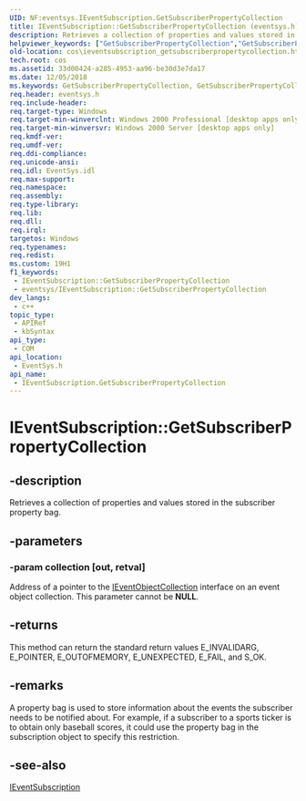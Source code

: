 ```yaml
---
UID: NF:eventsys.IEventSubscription.GetSubscriberPropertyCollection
title: IEventSubscription::GetSubscriberPropertyCollection (eventsys.h)
description: Retrieves a collection of properties and values stored in the subscriber property bag.
helpviewer_keywords: ["GetSubscriberPropertyCollection","GetSubscriberPropertyCollection method [COM+]","GetSubscriberPropertyCollection method [COM+]","IEventSubscription interface","IEventSubscription interface [COM+]","GetSubscriberPropertyCollection method","IEventSubscription.GetSubscriberPropertyCollection","IEventSubscription::GetSubscriberPropertyCollection","_cos_IEventSubscription_GetSubscriberPropertyCollection","cos.ieventsubscription_getsubscriberpropertycollection","eventsys/IEventSubscription::GetSubscriberPropertyCollection"]
old-location: cos\ieventsubscription_getsubscriberpropertycollection.htm
tech.root: cos
ms.assetid: 33d00424-a285-4953-aa96-be30d3e7da17
ms.date: 12/05/2018
ms.keywords: GetSubscriberPropertyCollection, GetSubscriberPropertyCollection method [COM+], GetSubscriberPropertyCollection method [COM+],IEventSubscription interface, IEventSubscription interface [COM+],GetSubscriberPropertyCollection method, IEventSubscription.GetSubscriberPropertyCollection, IEventSubscription::GetSubscriberPropertyCollection, _cos_IEventSubscription_GetSubscriberPropertyCollection, cos.ieventsubscription_getsubscriberpropertycollection, eventsys/IEventSubscription::GetSubscriberPropertyCollection
req.header: eventsys.h
req.include-header: 
req.target-type: Windows
req.target-min-winverclnt: Windows 2000 Professional [desktop apps only]
req.target-min-winversvr: Windows 2000 Server [desktop apps only]
req.kmdf-ver: 
req.umdf-ver: 
req.ddi-compliance: 
req.unicode-ansi: 
req.idl: EventSys.idl
req.max-support: 
req.namespace: 
req.assembly: 
req.type-library: 
req.lib: 
req.dll: 
req.irql: 
targetos: Windows
req.typenames: 
req.redist: 
ms.custom: 19H1
f1_keywords:
 - IEventSubscription::GetSubscriberPropertyCollection
 - eventsys/IEventSubscription::GetSubscriberPropertyCollection
dev_langs:
 - c++
topic_type:
 - APIRef
 - kbSyntax
api_type:
 - COM
api_location:
 - EventSys.h
api_name:
 - IEventSubscription.GetSubscriberPropertyCollection
---
```


# IEventSubscription::GetSubscriberPropertyCollection


## -description

Retrieves a collection of properties and values stored in the subscriber property bag.

## -parameters

### -param collection [out, retval]

Address of a pointer to the <a href="https://docs.microsoft.com/windows/desktop/api/eventsys/nn-eventsys-ieventobjectcollection">IEventObjectCollection</a> interface on an event object collection. This parameter cannot be <b>NULL</b>.

## -returns

This method can return the standard return values E_INVALIDARG, E_POINTER, E_OUTOFMEMORY, E_UNEXPECTED, E_FAIL, and S_OK.

## -remarks

A property bag is used to store information about the events the subscriber needs to be notified about. For example, if a subscriber to a sports ticker is to obtain only baseball scores, it could use the property bag in the subscription object to specify this restriction.

## -see-also

<a href="https://docs.microsoft.com/windows/desktop/api/eventsys/nn-eventsys-ieventsubscription">IEventSubscription</a>


